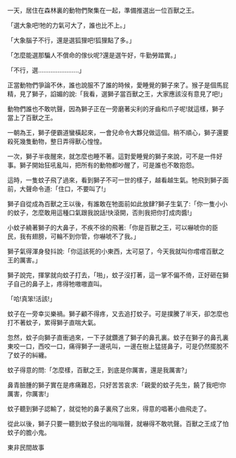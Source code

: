 一天，居住在森林裏的動物們聚集在一起，準備推選出一位百獸之王。

「選大象吧!牠的力氣可大了，誰也比不上。」

「大象腦子不行，還是選狐狸吧!狐狸點了多。」

「怎麼能選那騙人不償命的傢伙呢?還是選午好，牛勤勞踏實。」

「不行，選…………………..」

正當動物們爭論不休，誰也說服不了誰的時候，愛睡覺的獅子來了。猴子是個馬屁精，見了獅子，諂媚的說:「我看，選獅子當百獸之王，大家應該沒有意見了吧!」

動物們誰也不敢吭聲，因為獅子正在一旁磨著尖利的牙齒和爪子呢!就這樣，獅子當上了百獸之王。

一朝為王，獅子便霸道蠻橫起來，一會兒命令大夥兒做這個。稍不順心，獅子還要殺死幾隻動物，整日弄得獸心惶惶。

一次，獅子半夜醒來，就怎麼也睡不著。這對愛睡覺的獅子來說，可不是一件好事。獅子開始狂吼亂叫，把所有的動物都吵醒了，可是誰也不敢抱怨。

這時，一隻蚊子飛了過來，看到獅子不可一世的樣子，越看越生氣。牠飛到獅子面前，大聲命令道:「住口，不要叫了!」

獅子自從成為百獸之王以後，有誰敢在牠面前如此放肆?獅子生氣了:「你一隻小小的蚊子，怎麼敢用這種口氣跟我說話!快滾開，否則我把你打成肉醬!」

小蚊子繞著獅子的大鼻子，不疾不徐的飛著:「你是百獸之王，可以嚇唬你的臣民，我有翅膀，可輪不到你管，你嚇唬不了我。」

獅子氣得渾身發抖說:「你這該死的小東西，太可惡了，今天我就叫你嚐嚐百獸之王的厲害。」

獅子說完，揮掌就向蚊子打去，「啪」，蚊子沒打著，這一掌不偏不倚，正好砸在獅子自己的鼻子上，疼得牠嗷嗷直叫。

「哈!真笨!活該!」

蚊子在一旁幸災樂禍。獅子顧不得疼，又去追打蚊子。可是撲騰了半天，卻怎麼也打不著蚊子，累得獅子直喘大氣。

忽然，蚊子向獅子直衝過來，一下子就鑽進了獅子的鼻孔裏。蚊子在獅子的鼻孔裏東咬一口，西咬一口，痛得獅子一邊吼叫，一邊在樹上猛搓鼻子，可是仍然擺脫不了蚊子的糾纏。

蚊子得意的問:「怎麼樣，百獸之王，到底是你厲害，還是我厲害?」

鼻青臉腫的獅子實在是疼痛難忍，只好苦苦哀求:「親愛的蚊子先生，饒了我吧!你厲害，你厲害!」

蚊子聽到獅子認輸了，就從牠的鼻子裏飛了出來，得意的唱著小曲飛走了。

從此以後，獅子只要一聽到蚊子發出的嗡嗡聲，就嚇得不敢吭聲。百獸之王成了怕蚊子的膽小鬼。

東非民間故事

    